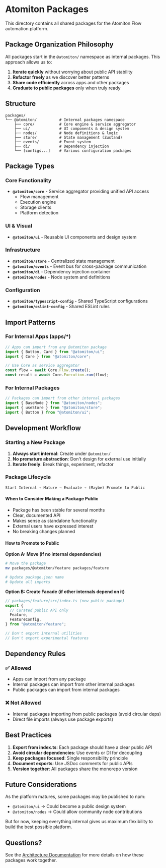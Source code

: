 # Atomiton Packages

This directory contains all shared packages for the Atomiton Flow
automation platform.

## Package Organization Philosophy

All packages start in the `@atomiton/` namespace as internal packages. This
approach allows us to:

1. **Iterate quickly** without worrying about public API stability
2. **Refactor freely** as we discover better patterns
3. **Share code efficiently** across apps and other packages
4. **Graduate to public packages** only when truly ready

## Structure

```
packages/
└── @atomiton/          # Internal packages namespace
    ├── core/           # Core engine & service aggregator
    ├── ui/             # UI components & design system
    ├── nodes/          # Node definitions & logic
    ├── store/          # State management (Zustand)
    ├── events/         # Event system
    ├── di/             # Dependency injection
    └── [configs...]    # Various configuration packages
```

## Package Types

### Core Functionality

- **`@atomiton/core`** - Service aggregator providing unified API access
  - Flow management
  - Execution engine
  - Storage clients
  - Platform detection

### UI & Visual

- **`@atomiton/ui`** - Reusable UI components and design system

### Infrastructure

- **`@atomiton/store`** - Centralized state management
- **`@atomiton/events`** - Event bus for cross-package communication
- **`@atomiton/di`** - Dependency injection container
- **`@atomiton/nodes`** - Node system and definitions

### Configuration

- **`@atomiton/typescript-config`** - Shared TypeScript configurations
- **`@atomiton/eslint-config`** - Shared ESLint rules

## Import Patterns

### For Internal Apps (apps/\*)

```typescript
// Apps can import from any @atomiton package
import { Button, Card } from "@atomiton/ui";
import { Core } from "@atomiton/core";

// Use Core as service aggregator
const flow = await Core.Flow.create();
const result = await Core.Execution.run(flow);
```

### For Internal Packages

```typescript
// Packages can import from other internal packages
import { BaseNode } from "@atomiton/nodes";
import { useStore } from "@atomiton/store";
import { Button } from "@atomiton/ui";
```

## Development Workflow

### Starting a New Package

1. **Always start internal**: Create under `@atomiton/`
2. **No premature abstraction**: Don't design for external use initially
3. **Iterate freely**: Break things, experiment, refactor

### Package Lifecycle

```
Start Internal → Mature → Evaluate → (Maybe) Promote to Public
```

#### When to Consider Making a Package Public

- Package has been stable for several months
- Clear, documented API
- Makes sense as standalone functionality
- External users have expressed interest
- No breaking changes planned

#### How to Promote to Public

**Option A: Move (if no internal dependencies)**

```bash
# Move the package
mv packages/@atomiton/feature packages/feature

# Update package.json name
# Update all imports
```

**Option B: Create Facade (if other internals depend on it)**

```typescript
// packages/feature/src/index.ts (new public package)
export {
  // Curated public API only
  Feature,
  FeatureConfig,
} from "@atomiton/feature";

// Don't export internal utilities
// Don't export experimental features
```

## Dependency Rules

### ✅ Allowed

- Apps can import from any package
- Internal packages can import from other internal packages
- Public packages can import from internal packages

### ❌ Not Allowed

- Internal packages importing from public packages (avoid circular deps)
- Direct file imports (always use package exports)

## Best Practices

1. **Export from index.ts**: Each package should have a clear public API
2. **Avoid circular dependencies**: Use events or DI for decoupling
3. **Keep packages focused**: Single responsibility principle
4. **Document exports**: Use JSDoc comments for public APIs
5. **Version together**: All packages share the monorepo version

## Future Considerations

As the platform matures, some packages may be published to npm:

- `@atomiton/ui` → Could become a public design system
- `@atomiton/nodes` → Could allow community node contributions

But for now, keeping everything internal gives us maximum flexibility to build
the best possible platform.

## Questions?

See the [Architecture Documentation](../docs/architecture/README.md) for more
details on how these packages work together.
